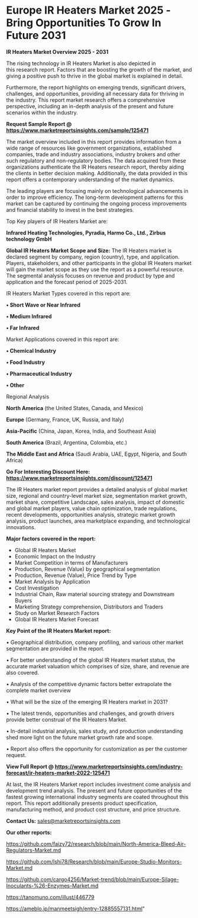 # Europe IR Heaters Market 2025 -Bring Opportunities To Grow In Future 2031

<Strong> IR Heaters Market Overview 2025 - 2031</strong>

The rising technology in IR Heaters Market is also depicted in this research report. Factors that are boosting the growth of the market, and giving a positive push to thrive in the global market is explained in detail.

Furthermore, the report highlights on emerging trends, significant drivers, challenges, and opportunities, providing all necessary data for thriving in the industry. This report market research offers a comprehensive perspective, including an in-depth analysis of the present and future scenarios within the industry.

<strong>Request Sample Report @ <a href=https://www.marketreportsinsights.com/sample/125471>https://www.marketreportsinsights.com/sample/125471</a></strong>

The market overview included in this report provides information from a wide range of resources like government organizations, established companies, trade and industry associations, industry brokers and other such regulatory and non-regulatory bodies. The data acquired from these organizations authenticate the IR Heaters research report, thereby aiding the clients in better decision making. Additionally, the data provided in this report offers a contemporary understanding of the market dynamics.

The leading players are focusing mainly on technological advancements in order to improve efficiency. The long-term development patterns for this market can be captured by continuing the ongoing process improvements and financial stability to invest in the best strategies.

Top Key players of IR Heaters Market are:

<strong>Infrared Heating Technologies, Pyradia, Harmo Co., Ltd., Zirbus technology GmbH</strong>

<strong><b>Global IR Heaters Market Scope and Size:</b></strong>
The IR Heaters market is declared segment by company, region (country), type, and application. Players, stakeholders, and other participants in the global IR Heaters market will gain the market scope as they use the report as a powerful resource. The segmental analysis focuses on revenue and product by type and application and the forecast period of 2025-2031.

IR Heaters Market Types covered in this report are:

<strong>• Short Wave or Near Infrared

• Medium Infrared

• Far Infrared</strong>

Market Applications covered in this report are:

<strong>• Chemical Industry

• Food Industry

• Pharmaceutical Industry

• Other</strong> 

Regional Analysis

<strong>North America</strong> (the United States, Canada, and Mexico)

<strong>Europe</strong> (Germany, France, UK, Russia, and Italy)

<strong>Asia-Pacific</strong> (China, Japan, Korea, India, and Southeast Asia)

<strong>South America</strong> (Brazil, Argentina, Colombia, etc.)

<strong>The Middle East and Africa</strong> (Saudi Arabia, UAE, Egypt, Nigeria, and South Africa)

<strong>Go For Interesting Discount Here: <a href=https://www.marketreportsinsights.com/discount/125471>https://www.marketreportsinsights.com/discount/125471</a></strong>

The IR Heaters market report provides a detailed analysis of global market size, regional and country-level market size, segmentation market growth, market share, competitive Landscape, sales analysis, impact of domestic and global market players, value chain optimization, trade regulations, recent developments, opportunities analysis, strategic market growth analysis, product launches, area marketplace expanding, and technological innovations.

<strong><b>Major factors covered in the report:</b></strong>
<ul>
  <li>Global IR Heaters Market </li>
  <li>Economic Impact on the Industry</li>
  <li>Market Competition in terms of Manufacturers</li>
  <li>Production, Revenue (Value) by geographical segmentation</li>
  <li>Production, Revenue (Value), Price Trend by Type</li>
  <li>Market Analysis by Application</li>
  <li>Cost Investigation</li>
  <li>Industrial Chain, Raw material sourcing strategy and Downstream Buyers</li>
  <li>Marketing Strategy comprehension, Distributors and Traders</li>
  <li>Study on Market Research Factors</li>
  <li>Global IR Heaters Market Forecast</li>
</ul>

<strong><b>Key Point of the IR Heaters Market report:</b></strong>

• Geographical distribution, company profiling, and various other market segmentation are provided in the report.

• For better understanding of the global IR Heaters market status, the accurate market valuation which comprises of size, share, and revenue are also covered.

• Analysis of the competitive dynamic factors better extrapolate the complete market overview

• What will be the size of the emerging IR Heaters market in 2031?

• The latest trends, opportunities and challenges, and growth drivers provide better construal of the IR Heaters Market.

• In-detail industrial analysis, sales study, and production understanding shed more light on the future market growth rate and scope.

• Report also offers the opportunity for customization as per the customer request.

<strong><b>View Full Report @ <a href=https://www.marketreportsinsights.com/industry-forecast/ir-heaters-market-2022-125471>https://www.marketreportsinsights.com/industry-forecast/ir-heaters-market-2022-125471</a></b></strong>


At last, the IR Heaters Market report includes investment come analysis and development trend analysis. The present and future opportunities of the fastest growing international industry segments are coated throughout this report. This report additionally presents product specification, manufacturing method, and product cost structure, and price structure.

<strong>Contact Us:</strong>
sales@marketreportsinsights.com

<strong>Our other reports:</strong>

<a href=https://github.com/faizy72/research/blob/main/North-America-Bleed-Air-Regulators-Market.md>https://github.com/faizy72/research/blob/main/North-America-Bleed-Air-Regulators-Market.md</a>

<a href=https://github.com/Ishi78/Research/blob/main/Europe-Studio-Monitors-Market.md>https://github.com/Ishi78/Research/blob/main/Europe-Studio-Monitors-Market.md</a>

<a href=https://github.com/cargo4256/Market-trend/blob/main/Europe-Silage-Inoculants-%26-Enzymes-Market.md>https://github.com/cargo4256/Market-trend/blob/main/Europe-Silage-Inoculants-%26-Enzymes-Market.md</a>

<a href=https://tanomuno.com/illust/446779>https://tanomuno.com/illust/446779</a>

<a href=https://ameblo.jp/manmeetsigh/entry-12885557131.html>https://ameblo.jp/manmeetsigh/entry-12885557131.html</a>"
